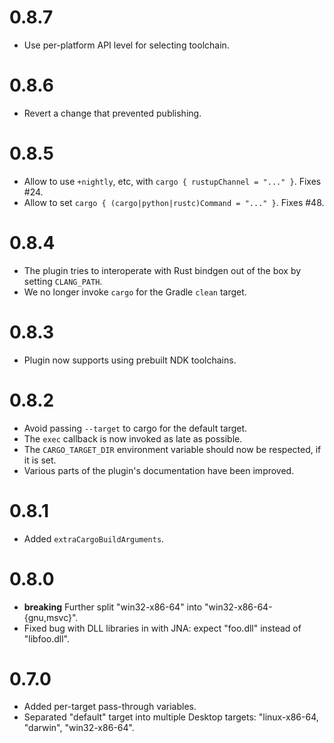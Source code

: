 # 0.8.7

- Use per-platform API level for selecting toolchain.

# 0.8.6

- Revert a change that prevented publishing.

# 0.8.5

- Allow to use `+nightly`, etc, with `cargo { rustupChannel = "..." }`. Fixes #24.
- Allow to set `cargo { (cargo|python|rustc)Command = "..." }`. Fixes #48.

# 0.8.4

- The plugin tries to interoperate with Rust bindgen out of the box by setting `CLANG_PATH`.
- We no longer invoke `cargo` for the Gradle `clean` target.

# 0.8.3

- Plugin now supports using prebuilt NDK toolchains.

# 0.8.2

- Avoid passing `--target` to cargo for the default target.
- The `exec` callback is now invoked as late as possible.
- The `CARGO_TARGET_DIR` environment variable should now be respected, if it is set.
- Various parts of the plugin's documentation have been improved.

# 0.8.1

- Added `extraCargoBuildArguments`.

# 0.8.0

- **breaking** Further split "win32-x86-64" into "win32-x86-64-{gnu,msvc}".
- Fixed bug with DLL libraries in with JNA: expect "foo.dll" instead
  of "libfoo.dll".

# 0.7.0

- Added per-target pass-through variables.
- Separated "default" target into multiple Desktop targets:
  "linux-x86-64, "darwin", "win32-x86-64".
